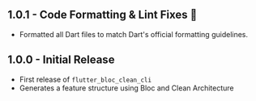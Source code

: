 ## 1.0.1 - Code Formatting & Lint Fixes 🚀

- Formatted all Dart files to match Dart's official formatting guidelines.

## 1.0.0 - Initial Release
- First release of `flutter_bloc_clean_cli`
- Generates a feature structure using Bloc and Clean Architecture

